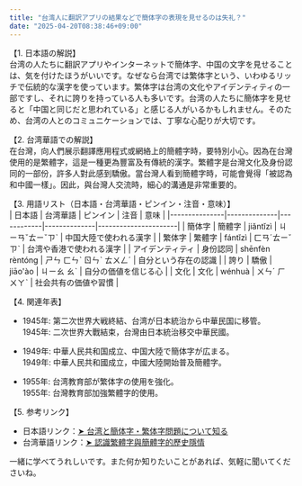 ```yaml
---
title: "台湾人に翻訳アプリの結果などで簡体字の表現を見せるのは失礼？"
date: "2025-04-20T08:38:46+09:00"
---
```


【1. 日本語の解説】  
台湾の人たちに翻訳アプリやインターネットで簡体字、中国の文字を見せることは、気を付けたほうがいいです。なぜなら台湾では繁体字という、いわゆるリッチで伝統的な漢字を使っています。繁体字は台湾の文化やアイデンティティの一部ですし、それに誇りを持っている人も多いです。台湾の人たちに簡体字を見せると「中国と同じだと思われている」と感じる人がいるかもしれません。そのため、台湾の人とのコミュニケーションでは、丁寧な心配りが大切です。

【2. 台湾華語での解説】  
在台灣，向人們展示翻譯應用程式或網絡上的簡體字時，要特別小心。因為在台灣使用的是繁體字，這是一種更為豐富及有傳統的漢字。繁體字是台灣文化及身份認同的一部份，許多人對此感到驕傲。當台灣人看到簡體字時，可能會覺得「被認為和中國一樣」。因此，與台灣人交流時，細心的溝通是非常重要的。

【3. 用語リスト（日本語・台湾華語・ピンイン・注音・意味）】  
| 日本語        | 台湾華語      | ピンイン    | 注音          | 意味                   |
|---------------|--------------|------------|--------------|----------------------|
| 簡体字        | 簡體字       | jiǎntǐzì   | ㄐㄧㄢˇㄊㄧˇㄗˋ | 中国大陸で使われる漢字 |
| 繁体字        | 繁體字       | fántǐzì    | ㄈㄢˊㄊㄧˇㄗˋ | 台湾や香港で使われる漢字 |
| アイデンティティ | 身份認同     | shēnfèn rèntóng | ㄕㄣ ㄈㄣˋ ㄖㄣˋ ㄊㄨㄥˊ | 自分という存在の認識 |
| 誇り          | 驕傲         | jiāo'ào    | ㄐㄧㄠ ㄠˋ    | 自分の価値を信じる心 |
| 文化          | 文化         | wénhuà     | ㄨㄣˊ ㄏㄨㄚˋ | 社会共有の価値や習慣   |

【4. 関連年表】  
- 1945年: 第二次世界大戦終結、台湾が日本統治から中華民国に移管。  
  1945年: 二次世界大戰結束，台灣由日本統治移交中華民國。

- 1949年: 中華人民共和国成立、中国大陸で簡体字が広まる。  
  1949年: 中華人民共和國成立，中國大陸開始普及簡體字。

- 1955年: 台湾教育部が繁体字の使用を強化。  
  1955年: 台灣教育部加強繁體字的使用。

【5. 参考リンク】  
- 日本語リンク：[➤ 台湾と簡体字・繁体字問題について知る](https://www.nippon.com/ja/japan-topics/c06724/)  
- 台湾華語リンク：[➤ 認識繁體字與簡體字的歷史隱情](https://www.taiwannews.com.tw/ch/news/3221736)

一緒に学べてうれしいです。また何か知りたいことがあれば、気軽に聞いてくださいね。